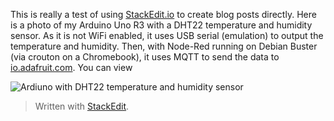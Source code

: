 This is really a test of using [StackEdit.io](https://stackedit.io) to create blog posts directly.
Here is a photo of my Arduino Uno R3 with a DHT22 temperature and humidity sensor. As it is not WiFi enabled, it uses USB serial (emulation) to output the temperature and humidity. Then, with Node-Red running on Debian Buster (via crouton on a Chromebook), it uses MQTT to send the data to [io.adafruit.com](https://io.adafruit.com). You can view 

![Ardiuno with DHT22 temperature and humidity sensor](https://lh3.googleusercontent.com/tEy3cs3Zl_tpyHTZMqlYHRrYBtqbQjjuxnBk4kLqlG5Q7L_ErgjE9g4YFBLAJiOgzeXhQJHPHBqqfl_pF8bti9YES-0gQF57pRbjkNNK2n3xwkLuu7-N_s5pf6e-6T4s2jTfjLb5cldsyfNJ_jfKQ3S7a0RfOmxbauZPRTB05aB0DvavgPKkSQQ1Fi4vt6BkPVsjSfP6-f-vqGRrTefBrIbnMgO0wpia2yyzJRR1b07xdhpRhtOZteyS01XyqFVM3M1MzWC7GtKXBS-zR51QzTBjnN2_Hap7PU0J2XH8Zy8B2rFyxDlmnzqy9ASQcHwB5CW2Q3NRhi8_Cto_7l5aYrFa41UQCj_Q0gRBJKK466ERvf3ZqPwBYxUo1t4yIapcndtA216r6hzVx_4JkKCKvsQdSVPOzoNrxsHJfUGk1ildX5IaJLkr7YsSNze0gCxFoOispT1HkXp27QD_HvU6WdVs5xFv5-aOdOFaz5STdejy9CLWnud4G2Giz9FfH6qg_ymzmGG5Q-6hdhG05j829WMPXtQTC-GU9JqZkuDBRS5H_1U8FVSFziUanipEn89NWErfL5iWB90NhINWTRldVAOiUHmwjg_lwSn4kYKBshHf91kbPrEM1OysFxJehSfffo7vHFHVFNvhXGot0GtHLb4DwsgU6xBkRW6LD4F162xyUD2c-mBKR1wvJEgYMGo=w1000-no-tmp.jpg)


> Written with [StackEdit](https://stackedit.io/).

<!--stackedit_data:
eyJoaXN0b3J5IjpbMTc5MTcxNzA5NywtMTExMzM5MDMyNV19
-->